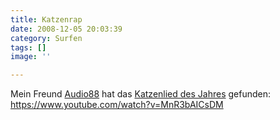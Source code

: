 ```yaml
---
title: Katzenrap
date: 2008-12-05 20:03:39
category: Surfen
tags: []
image: ''

---
```


Mein Freund [Audio88](http://www.audio88.de) hat das [Katzenlied des Jahres](http://generationtapedeck.blogspot.com/2008/12/das-beste-raplied-das-je-ber-katzen.html) gefunden:  
https://www.youtube.com/watch?v=MnR3bAICsDM
